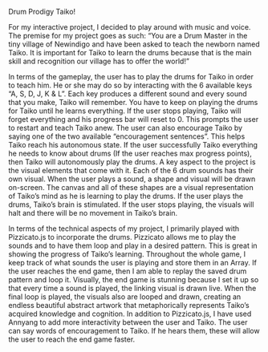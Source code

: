 Drum Prodigy Taiko!

For my interactive project, I decided to play around with music and voice. The premise for my project goes as such:
“You are a Drum Master in the tiny village of Newindigo and have been asked to teach the newborn named Taiko.
It is important for Taiko to learn the drums because that is the main skill and recognition our village has to offer the world!”

In terms of the gameplay, the user has to play the drums for Taiko in order to teach him. He or she may do so by interacting with the 6 available keys “A, S, D, J, K & L”. Each key produces a different sound and every sound that you make, Taiko will remember. You have to keep on playing the drums for Taiko until he learns everything. If the user stops playing, Taiko will forget everything and his progress bar will reset to 0. This prompts the user to restart and teach Taiko anew. The user can also encourage Taiko by saying one of the two available “encouragement sentences”. This helps Taiko reach his autonomous state.
If the user successfully Taiko everything he needs to know about drums (If the user reaches max progress points), then Taiko will autonomously play the drums.
A key aspect to the project is the visual elements that come with it. Each of the 6 drum sounds has their own visual. When the user plays a sound, a shape and visual will be drawn on-screen. The canvas and all of these shapes are a visual representation of Taiko’s mind as he is learning to play the drums. If the user plays the drums, Taiko’s brain is stimulated. If the user stops playing, the visuals will halt and there will be no movement in Taiko’s brain.

In terms of the technical aspects of my project, I primarily played with Pizzicato.js to incorporate the drums. Pizzicato allows me to play the sounds and to have them loop and play in a desired pattern. This is great in showing the progress of Taiko’s learning. Throughout the whole game, I keep track of what sounds the user is playing and store them in an Array. If the user reaches the end game, then I am able to replay the saved drum pattern and loop it.
Visually, the end game is stunning because I set it up so that every time a sound is played, the linking visual is drawn live. When the final loop is played, the visuals also are looped and drawn, creating an endless beautiful abstract artwork that metaphorically represents Taiko’s acquired knowledge and cognition. In addition to Pizzicato.js, I have used Annyang to add more interactivity between the user and Taiko. The user can say words of encouragement to Taiko. If he hears them, these will allow the user to reach the end game faster.

